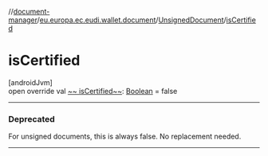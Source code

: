 //[document-manager](../../../index.md)/[eu.europa.ec.eudi.wallet.document](../index.md)/[UnsignedDocument](index.md)/[isCertified](is-certified.md)

# isCertified

[androidJvm]\
open override val [~~
isCertified~~](is-certified.md): [Boolean](https://kotlinlang.org/api/latest/jvm/stdlib/kotlin-stdlib/kotlin/-boolean/index.html) =
false

---

### Deprecated

For unsigned documents, this is always false. No replacement needed.

---
